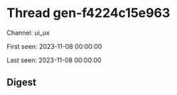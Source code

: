 # Thread gen-f4224c15e963
Channel: ui_ux

First seen: 2023-11-08 00:00:00

Last seen: 2023-11-08 00:00:00

## Digest


